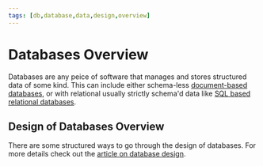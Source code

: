 ```yaml
---
tags: [db,database,data,design,overview]
---
```

# Databases Overview

Databases are any peice of software that manages and stores structured data of some kind.
This can include either schema-less [document-based databases](document-databases.md),
or with relational usually strictly schema'd data like [SQL based relational databases](relational-databases.md).

## Design of Databases Overview

There are some structured ways to go through the design of databases.
For more details check out the [article on database design](database-design.md).
